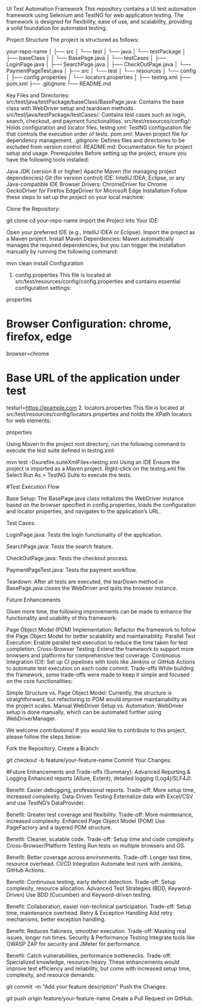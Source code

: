 UI Test Automation Framework
This repository contains a UI test automation framework using Selenium and TestNG for web application testing. The framework is designed for flexibility, ease of use, and scalability, providing a solid foundation for automated testing.

Project Structure
The project is structured as follows:

your-repo-name
│
├── src
│   └── test
│       └── java
│           └── testPackage
│               ├── baseClass
│               │   └── BasePage.java
│               └── testCases
│                   ├── LoginPage.java
│                   ├── SearchPage.java
│                   ├── CheckOutPage.java
│                   └── PaymentPageTest.java
│
├── src
│   └── test
│       └── resources
│           └── config
│               ├── config.properties
│               └── locators.properties
│
├── testng.xml
├── pom.xml
├── .gitignore
└── README.md


Key Files and Directories:
src/test/java/testPackage/baseClass/BasePage.java: Contains the base class with WebDriver setup and teardown methods.
src/test/java/testPackage/testCases/: Contains test cases such as login, search, checkout, and payment functionalities.
src/test/resources/config/: Holds configuration and locator files.
testng.xml: TestNG configuration file that controls the execution order of tests.
pom.xml: Maven project file for dependency management.
.gitignore: Defines files and directories to be excluded from version control.
README.md: Documentation file for project setup and usage.
Prerequisites
Before setting up the project, ensure you have the following tools installed:

Java JDK (version 8 or higher)
Apache Maven (for managing project dependencies)
Git (for version control)
IDE: IntelliJ IDEA, Eclipse, or any Java-compatible IDE
Browser Drivers:
ChromeDriver for Chrome
GeckoDriver for Firefox
EdgeDriver for Microsoft Edge
Installation
Follow these steps to set up the project on your local machine:

Clone the Repository:


git clone 
cd your-repo-name
Import the Project into Your IDE:

Open your preferred IDE (e.g., IntelliJ IDEA or Eclipse).
Import the project as a Maven project.
Install Maven Dependencies: Maven automatically manages the required dependencies, but you can trigger the installation manually by running the following command:


mvn clean install
Configuration
1. config.properties
This file is located at src/test/resources/config/config.properties and contains essential configuration settings:

properties

# Browser Configuration: chrome, firefox, edge
browser=chrome

# Base URL of the application under test
testurl=https://example.com
2. locators.properties
This file is located at src/test/resources/config/locators.properties and holds the XPath locators for web elements:

properties


Using Maven
In the project root directory, run the following command to execute the test suite defined in testng.xml:


mvn test -Dsurefire.suiteXmlFiles=testng.xml
Using an IDE
Ensure the project is imported as a Maven project.
Right-click on the testng.xml file.
Select Run As > TestNG Suite to execute the tests.




#Test Execution Flow


Base Setup: The BasePage.java class initializes the WebDriver instance based on the browser specified in config.properties, loads the configuration and locator properties, and navigates to the application’s URL.

Test Cases:

LoginPage.java: Tests the login functionality of the application.

SearchPage.java: Tests the search feature.

CheckOutPage.java: Tests the checkout process.

PaymentPageTest.java: Tests the payment workflow.

Teardown: After all tests are executed, the tearDown method in BasePage.java closes the WebDriver and quits the browser instance.

Future Enhancements

Given more time, the following improvements can be made to enhance the functionality and usability of this framework:

Page Object Model (POM) Implementation: Refactor the framework to follow the Page Object Model for better scalability and maintainability.
Parallel Test Execution: Enable parallel test execution to reduce the time taken for test completion.
Cross-Browser Testing: Extend the framework to support more browsers and platforms for comprehensive test coverage.
Continuous Integration (CI): Set up CI pipelines with tools like Jenkins or GitHub Actions to automate test execution on each code commit.
Trade-offs
While building the framework, some trade-offs were made to keep it simple and focused on the core functionalities:

Simple Structure vs. Page Object Model: Currently, the structure is straightforward, but refactoring to POM would improve maintainability as the project scales.
Manual WebDriver Setup vs. Automation: WebDriver setup is done manually, which can be automated further using WebDriverManager.

We welcome contributions! If you would like to contribute to this project, please follow the steps below:

Fork the Repository.
Create a Branch:

git checkout -b feature/your-feature-name
Commit Your Changes:



#Future Enhancements and Trade-offs (Summary):
Advanced Reporting & Logging
Enhanced reports (Allure, Extent), detailed logging (Log4j/SLF4J).

Benefit: Easier debugging, professional reports.
Trade-off: More setup time, increased complexity.
Data-Driven Testing
Externalize data with Excel/CSV and use TestNG’s DataProvider.

Benefit: Greater test coverage and flexibility.
Trade-off: More maintenance, increased complexity.
Enhanced Page Object Model (POM)
Use PageFactory and a layered POM structure.

Benefit: Cleaner, scalable code.
Trade-off: Setup time and code complexity.
Cross-Browser/Platform Testing
Run tests on multiple browsers and OS.

Benefit: Better coverage across environments.
Trade-off: Longer test time, resource overhead.
CI/CD Integration
Automate test runs with Jenkins, GitHub Actions.

Benefit: Continuous testing, early defect detection.
Trade-off: Setup complexity, resource allocation.
Advanced Test Strategies (BDD, Keyword-Driven)
Use BDD (Cucumber) and Keyword-driven testing.

Benefit: Collaboration, easier non-technical participation.
Trade-off: Setup time, maintenance overhead.
Retry & Exception Handling
Add retry mechanisms, better exception handling.

Benefit: Reduces flakiness, smoother execution.
Trade-off: Masking real issues, longer run times.
Security & Performance Testing
Integrate tools like OWASP ZAP for security and JMeter for performance.

Benefit: Catch vulnerabilities, performance bottlenecks.
Trade-off: Specialized knowledge, resource-heavy.
These enhancements would improve test efficiency and reliability, but come with increased setup time, complexity, and resource demands.

git commit -m "Add your feature description"
Push the Changes:

git push origin feature/your-feature-name
Create a Pull Request on GitHub.
